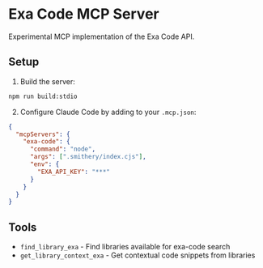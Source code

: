 # Exa Code MCP Server

Experimental MCP implementation of the Exa Code API.

## Setup

1. Build the server:
```bash
npm run build:stdio
```

2. Configure Claude Code by adding to your `.mcp.json`:
```json
{
  "mcpServers": {
    "exa-code": {
      "command": "node",
      "args": [".smithery/index.cjs"],
      "env": {
        "EXA_API_KEY": "***"
      }
    }
  }
}
```

## Tools

- `find_library_exa` - Find libraries available for exa-code search
- `get_library_context_exa` - Get contextual code snippets from libraries